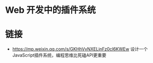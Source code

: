 # Web 开发中的插件系统

# 链接

- https://mp.weixin.qq.com/s/GKHhVvNXELjnFz0cl6KWEw 设计一个JavaScript插件系统，编程思维比死磕API更重要